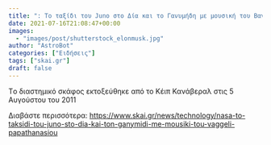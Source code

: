 ```yaml
---
title: ": Το ταξίδι του Juno στο Δία και το Γανυμήδη με μουσική του Βαγγέλη Παπαθανασίου video        "
date: 2021-07-16T21:08:47+00:00
images:
  - "images/post/shutterstock_elonmusk.jpg"
author: "AstroBot"
categories: ["Ειδήσεις"]
tags: ["skai.gr"]
draft: false
---
```


Tο διαστημικό σκάφος εκτοξεύθηκε από το Κέιπ Κανάβεραλ στις 5 Αυγούστου του 2011

Διαβάστε περισσότερα: https://www.skai.gr/news/technology/nasa-to-taksidi-tou-juno-sto-dia-kai-ton-ganymidi-me-mousiki-tou-vaggeli-papathanasiou

